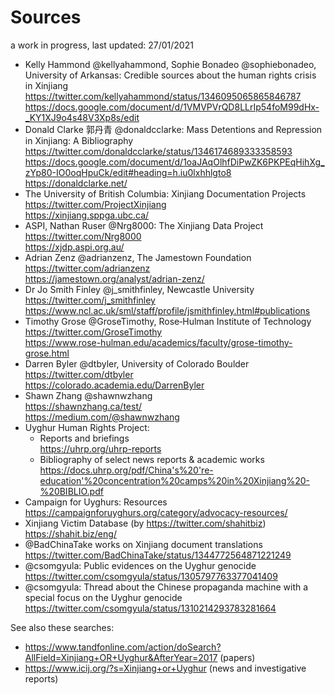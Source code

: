 # Sources
a work in progress, last updated: 27/01/2021

* Kelly Hammond @kellyahammond, Sophie Bonadeo @sophiebonadeo, University of Arkansas: Credible sources about the human rights crisis in Xinjiang  
  https://twitter.com/kellyahammond/status/1346095065865846787  
  https://docs.google.com/document/d/1VMVPVrQD8LLrIp54foM99dHx-_KY1XJ9o4s48V3Xp8s/edit
* Donald Clarke 郭丹青 @donaldcclarke: Mass Detentions and Repression in Xinjiang: A Bibliography  
  https://twitter.com/donaldcclarke/status/1346174689333358593  
  https://docs.google.com/document/d/1oaJAqOlhfDiPwZK6PKPEqHihXg_zYp80-IO0oqHpuCk/edit#heading=h.iu0lxhhlgto8  
  https://donaldclarke.net/
* The University of British Columbia: Xinjiang Documentation Projects    
  https://twitter.com/ProjectXinjiang  
  https://xinjiang.sppga.ubc.ca/
* ASPI, Nathan Ruser @Nrg8000: The Xinjiang Data Project  
  https://twitter.com/Nrg8000  
  https://xjdp.aspi.org.au/  
* Adrian Zenz @adrianzenz, The Jamestown Foundation  
  https://twitter.com/adrianzenz  
  https://jamestown.org/analyst/adrian-zenz/  
* Dr Jo Smith Finley @j_smithfinley, Newcastle University  
  https://twitter.com/j_smithfinley  
  https://www.ncl.ac.uk/sml/staff/profile/jsmithfinley.html#publications  
* Timothy Grose @GroseTimothy, Rose‑Hulman Institute of Technology  
  https://twitter.com/GroseTimothy  
  https://www.rose-hulman.edu/academics/faculty/grose-timothy-grose.html
* Darren Byler @dtbyler, University of Colorado Boulder  
  https://twitter.com/dtbyler  
  https://colorado.academia.edu/DarrenByler  
* Shawn Zhang @shawnwzhang  
  https://shawnzhang.ca/test/  
  https://medium.com/@shawnwzhang
* Uyghur Human Rights Project: 
  * Reports and briefings  
    https://uhrp.org/uhrp-reports
  * Bibliography of select news reports & academic works  
    https://docs.uhrp.org/pdf/China's%20're-education'%20concentration%20camps%20in%20Xinjiang%20-%20BIBLIO.pdf
* Campaign for Uyghurs: Resources  
  https://campaignforuyghurs.org/category/advocacy-resources/
* Xinjiang Victim Database (by https://twitter.com/shahitbiz)  
  https://shahit.biz/eng/ 
* @BadChinaTake works on Xinjiang document translations  
  https://twitter.com/BadChinaTake/status/1344772564871221249
* @csomgyula: Public evidences on the Uyghur genocide  
  https://twitter.com/csomgyula/status/1305797763377041409
* @csomgyula: Thread about the Chinese propaganda machine with a special focus on the Uyghur genocide  
  https://twitter.com/csomgyula/status/1310214293783281664

See also these searches:  

* https://www.tandfonline.com/action/doSearch?AllField=Xinjiang+OR+Uyghur&AfterYear=2017 (papers)  
* https://www.icij.org/?s=Xinjiang+or+Uyghur (news and investigative reports)  
